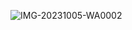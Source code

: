 ![IMG-20231005-WA0002](https://github.com/Shamkumar234/Shamkumar234/assets/144878682/a44f1948-e1fb-4c69-8afb-f785817d728a)


<!---
Shamkumar234/Shamkumar234 is a ✨ special ✨ repository because its `README.md` (this file) appears on your GitHub profile.
You can click the Preview link to take a look at your changes.
-![IMG-20231005-WA0001](https://github.com/Shamkumar234/Shamkumar234/assets/144878682/812e8263-734a-4432-a957-b88fe6bea941)
-->
